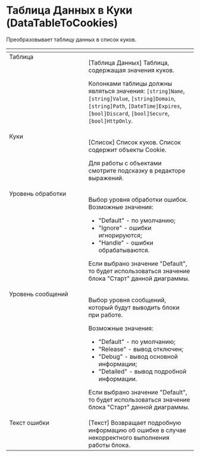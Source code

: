# Таблица Данных в Куки (DataTableToCookies)

Преобразовывает таблицу данных в список куков.

<table data-header-hidden><thead><tr><th width="201.41668701171875" valign="top"></th><th width="279.41656494140625" valign="top"></th></tr></thead><tbody><tr><td valign="top">Таблица</td><td valign="top"><p>[Таблица Данных] Таблица, содержащая значения куков. </p><p></p><p>Колонками таблицы должны являться значения: <code>[string]Name</code>, <code>[string]Value</code>, <code>[string]Domain</code>, <code>[string]Path</code>, <code>[DateTime]Expires</code>, <code>[bool]Discard</code>, <code>[bool]Secure</code>, <code>[bool]HttpOnly</code>.</p></td></tr><tr><td valign="top">Куки</td><td valign="top"><p>[Список] Список куков. Список содержит объекты Cookie. </p><p></p><p>Для работы с объектами смотрите подсказку в редакторе выражений.</p></td></tr><tr><td valign="top">Уровень обработки</td><td valign="top"><p>Выбор уровня обработки ошибок. Возможные значения: </p><ul><li>"Default" - по умолчанию; </li><li>"Ignore" - ошибки игнорируются; </li><li>"Handle" - ошибки обрабатываются. </li></ul><p>Если выбрано значение "Default", то будет использоваться значение блока "Старт" данной диаграммы.</p></td></tr><tr><td valign="top">Уровень сообщений</td><td valign="top"><p>Выбор уровня сообщений, который будут выводить блоки при работе. </p><p>Возможные значения: </p><ul><li>"Default" - по умолчанию; </li><li>"Release" - вывод отключен; </li><li>"Debug" - вывод основной информации; </li><li>"Detailed" - вывод подробной информации. </li></ul><p>Если выбрано значение "Default", то будет использоваться значение блока "Старт" данной диаграммы.</p></td></tr><tr><td valign="top">Текст ошибки</td><td valign="top">[Текст] Возвращает подробную информацию об ошибке в случае некорректного выполнения работы блока.</td></tr></tbody></table>
